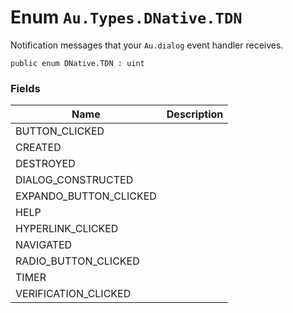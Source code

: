 # Enum `Au.Types.DNative.TDN`

Notification messages that your `Au.dialog` event handler receives.

```
public enum DNative.TDN : uint
```

### Fields

| Name | Description |
| --- | --- |
| BUTTON_CLICKED |  |
| CREATED |  |
| DESTROYED |  |
| DIALOG_CONSTRUCTED |  |
| EXPANDO_BUTTON_CLICKED |  |
| HELP |  |
| HYPERLINK_CLICKED |  |
| NAVIGATED |  |
| RADIO_BUTTON_CLICKED |  |
| TIMER |  |
| VERIFICATION_CLICKED |  |